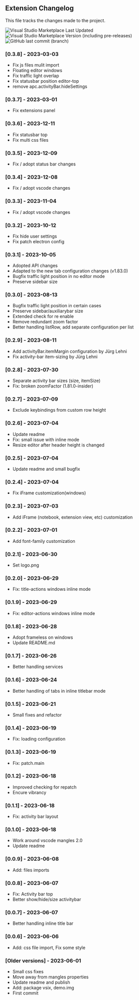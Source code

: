## Extension Changelog

This file tracks the changes made to the project.

![Visual Studio Marketplace Last Updated](https://img.shields.io/visual-studio-marketplace/last-updated/drcika.apc-extension) ![Visual Studio Marketplace Version (including pre-releases)](https://img.shields.io/visual-studio-marketplace/v/drcika.apc-extension?label=latest%20Version) ![GitHub last commit (branch)](https://img.shields.io/github/last-commit/drcika/apc-extension/production)

### [0.3.8] - 2023-03-03

- Fix js files mulit import
- Floating editor windows
- Fix traffic light overlap
- Fix statusbar position editor-top
- remove apc.activityBar.hideSettings

### [0.3.7] - 2023-03-01

- Fix extensions panel

### [0.3.6] - 2023-12-11

- Fix statusbar top
- Fix multi css files

### [0.3.5] - 2023-12-09

- Fix / adopt status bar changes

### [0.3.4] - 2023-12-08

- Fix / adopt vscode changes

### [0.3.3] - 2023-11-04

- Fix / adopt vscode changes

### [0.3.2] - 2023-10-12

- Fix hide user settings
- Fix patch electron config

### [0.3.1] - 2023-10-05

- Adopted API changes
- Adapted to the new tab configuration changes (v1.83.0)
- Bugfix traffic light position in no editor mode
- Preserve sidebar size

### [0.3.0] - 2023-08-13

- Bugfix traffic light position in certain cases
- Preserve sidebar/auxiliarybar size
- Extended check for re enable
- Remove redundant zoom factor
- Better handling listRow, add separate configuration per list

### [0.2.9] - 2023-08-11

- Add activityBar.itemMargin configuration by Jürg Lehni
- Fix activity-bar item-sizing by Jürg Lehni

### [0.2.8] - 2023-07-30

- Separate activity bar sizes (size, itemSize)
- Fix: broken zoomFactor (1.81.0-insider)

### [0.2.7] - 2023-07-09

- Exclude keybindings from custom row height

### [0.2.6] - 2023-07-04

- Update readme
- Fix: small issue with inline mode
- Resize editor after header height is changed

### [0.2.5] - 2023-07-04

- Update readme and small bugfix

### [0.2.4] - 2023-07-04

- Fix iFrame customization(windows)

### [0.2.3] - 2023-07-03

- Add iFrame (notebook, extension view, etc) customization

### [0.2.2] - 2023-07-01

- Add font-family customization

### [0.2.1] - 2023-06-30

- Set logo.png

### [0.2.0] - 2023-06-29

- Fix: title-actions windows inline mode

### [0.1.9] - 2023-06-29

- Fix: editor-actions windows inline mode

### [0.1.8] - 2023-06-28

- Adopt frameless on windows
- Update README.md

### [0.1.7] - 2023-06-26

- Better handling services

### [0.1.6] - 2023-06-24

- Better handling of tabs in inline titlebar mode

### [0.1.5] - 2023-06-21

- Small fixes and refactor

### [0.1.4] - 2023-06-19

- Fix: loading configuration

### [0.1.3] - 2023-06-19

- Fix: patch.main

### [0.1.2] - 2023-06-18

- Improved checking for repatch
- Encure vibrancy

### [0.1.1] - 2023-06-18

- Fix: activity bar layout

### [0.1.0] - 2023-06-18

- Work around vscode mangles 2.0
- Update readme

### [0.0.9] - 2023-06-08

- Add: files imports

### [0.0.8] - 2023-06-07

- Fix: Activity bar top
- Better show/hide/size activitybar

### [0.0.7] - 2023-06-07

- Better handling inline title bar

### [0.0.6] - 2023-06-06

- Add: css file import, Fix some style

### [Older versions] - 2023-06-01

- Small css fixes
- Move away from mangles properties
- Update readme and publish
- Add: package vsix, demo.img
- First commit
